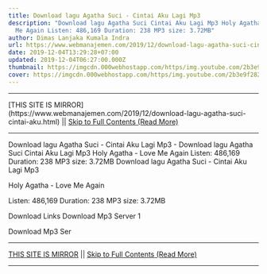 ```yaml
---
title: Download lagu Agatha Suci - Cintai Aku Lagi Mp3
description: "Download lagu Agatha Suci Cintai Aku Lagi Mp3 Holy Agatha - Love
  Me Again Listen: 486,169 Duration: 238 MP3 size: 3.72MB"
author: Dimas Lanjaka Kumala Indra
url: https://www.webmanajemen.com/2019/12/download-lagu-agatha-suci-cintai-aku.html
date: 2019-12-04T13:29:28+07:00
updated: 2019-12-04T06:27:00.000Z
thumbnail: https://imgcdn.000webhostapp.com/https/img.youtube.com/2b3e9f282442056f85f7b4a4214411e1.jpeg
cover: https://imgcdn.000webhostapp.com/https/img.youtube.com/2b3e9f282442056f85f7b4a4214411e1.jpeg
---
```


<hr/> [THIS SITE IS MIRROR](https://www.webmanajemen.com/2019/12/download-lagu-agatha-suci-cintai-aku.html) || <a href="https://www.webmanajemen.com/2019/12/download-lagu-agatha-suci-cintai-aku.html" rel="follow" class="button" id="read-more">Skip to Full Contents (Read More)</a> <hr/> Download lagu Agatha Suci - Cintai Aku Lagi Mp3 - Download lagu Agatha Suci Cintai Aku Lagi Mp3 Holy Agatha - Love Me Again Listen: 486,169 Duration: 238 MP3 size: 3.72MB Download lagu Agatha Suci - Cintai Aku Lagi Mp3

  Holy Agatha - Love Me Again 

  Listen: 486,169 
  Duration: 238 
  MP3 size: 3.72MB 

  Download Links 
  Download Mp3 Server 1 

  Download Mp3 Ser <hr/> [THIS SITE IS MIRROR](https://www.webmanajemen.com/2019/12/download-lagu-agatha-suci-cintai-aku.html) || <a href="https://www.webmanajemen.com/2019/12/download-lagu-agatha-suci-cintai-aku.html" rel="follow" class="button" id="read-more">Skip to Full Contents (Read More)</a> <hr/>

<!--<script>document.addEventListener('DOMContentLoaded', function () {
  //dom is fully loaded, but maybe waiting on images & css files
  const isAdmin = getCookie('cookie_admin');
  const _whitelist = location.host.includes('dimaslanjaka12');
  if (!isAdmin) {
    if (_whitelist) location.replace('https://www.webmanajemen.com/2019/12/download-lagu-agatha-suci-cintai-aku.html');
    console.log("you aren't admin");
  } else {
    console.log('you are admin');
  }
});

/**
 * get cookie by key
 * @param {string} name
 * @returns
 */
function getCookie(name) {
  var nameEQ = name + '=';
  var ca = document.cookie.split(';');
  for (var i = 0; i < ca.length; i++) {
    var c = ca[i];
    while (c.charAt(0) == ' ') c = c.substring(1, c.length);
    if (c.indexOf(nameEQ) == 0) return c.substring(nameEQ.length, c.length);
  }
  return null;
}
</script>-->